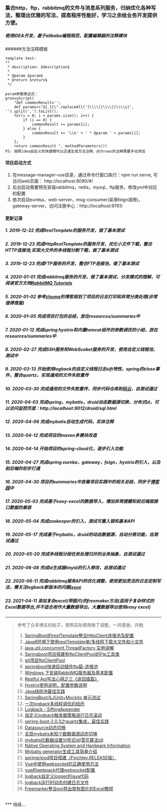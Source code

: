 ### 集合http，ftp，rabbitmq的文件与消息系列服务，归纳优化各种写法，整理出优雅的写法，提高程序性能好，学习之余给业务开发提供方便。
##### 使用IDEA开发，基于alibaba编程规范，配置编辑器的注释模块
######方法注释模板

````
template text:
**
 * description: $description$
 *
 * @param $param$
 * @return $return$
 */
 
param参数表达式：
groovyScript(
    "def commonResult=''; 
    def params=\"${_1}\".replaceAll('[\\\\[|\\\\]|\\\\s]', '').split(',').toList(); 
    for(i = 0; i < params.size(); i++) {
        if (i == 0) {
            commonResult += params[i];
        } else {
            commonResult += '\\n' + ' * @param ' + params[i];
        }
    }; 
    return commonResult ", methodParameters())
PS: 按照idea自定义的快捷键可以迅速生成方法注释，@throws的注释需要手动添加
````
#### 项目启动方式
1. 在message-manager-vue目录，通过命令行窗口执行：npm run serve, 可访问web页面： http://localhost:8090/#/
2. 后台启动需要预先安装rabbitmq，redis，mysql，ftp服务，修改yml中对应的配置
3. 依次启动eureka，web-server，msg-consumer(采用feign调用)，gateway-server，访问注册中心：http://localhost:9761/
#### 更新记录
##### 1. 2019-12-22 完成RestTemplate的服务开发，做了基本测试 
##### 2. 2019-12-23 完成HttpRestTemplate的服务开发，优化小文件下载，整合HTTP连接池,实现大文件的多线程分割下载，做了基本测试
##### 3. 2019-12-23 完成FTP服务的开发，整合FTP连接池，做了基本测试
##### 4. 2020-01-01 完成rabbitmq服务的开发，做了基本测试，分发模式的理解，可阅读官方文档[RabbitMQ Tutorials](https://www.rabbitmq.com/getstarted.html)
##### 5. 2020-01-02 参考[zhuma](https://github.com/zhumaer/zhuma)的博客规划了项目的日志打印和异常分类处理(非常值得借鉴)
##### 6. 2020-01-05 完成项目打包的总结，放在resources/summaries中
##### 7. 2020-01-12 完成spring hystrix和内置tomcat组件的参数调优的小结，放在resources/summaries中
##### 8. 2020-02-27 完成SSH服务和WebScoket服务的开发，使用自定义线程池，测试中
##### 9. 2020-03-13 开始使用logback的自定义线程日志sift特性，spring的close事件，整合quartz，实现通用的文件失败重传
##### 10. 2020-03-30 完成通用的文件失败重传，同步代码仓库到[码云](https://gitee.com/hlingoes/file-message-server)，自测试通过
##### 11. 2020-04-03 完成spring，mybatis，druid动态数据源切换，分布式id，可以访问监控页面：http://localhost:9012/druid/sql.html
##### 12. 2020-04-06 完成mybatis自动生成代码，实体注释
##### 13. 2020-04-12 完成项目的maven多模块改造
##### 14. 2020-04-14 开始项目的spring-cloud化，逐步引入功能
##### 15. 2020-04-27 完成spring eureka，gateway，feign，hystrix的引入，以及前后端的初步打通
##### 16. 2020-04-30 项目的summaries中放着项目实践中的相关总结，同步于[博客园](https://www.cnblogs.com/Hlingoes/)中
##### 17. 2020-05-03 完成基于easy-excel的数据导入，增加异常提醒和前后端面接口数据的兼容
##### 18. 2020-05-04 完成zookeeper的引入，测试可重入锁和基本API
##### 19. 2020-05-17 完成基于mybatis，druid的动态数据源，自动分表功能，自测试通过
##### 20. 2020-05-20 完成多线程分段任务处理归并的业务抽象，自测试通过
##### 21. 2020-06-08 完成id生成器tinyid的引入修改，自测试通过
##### 22. 2020-06-11 完成rabbitmq服务API的优化调整，使用更加灵活的日志定制写法，需关注logback新版本的问题[issue](https://github.com/spring-projects/spring-boot/issues/21056)
##### 23. 2021-04-11 添加复杂excel(带图片)的freemaker方法(适用于复杂样式的Excel数据导出,并不适合用作大量数据导出，大量数据导出使用easy excel)

---
> 参考了众多博主的帖子，按照实际使用做了调整，一并感谢，共勉
> 1. [SpringBoot的restTemplate整合HttpClient连接池及配置](https://blog.csdn.net/zzzgd_666/article/details/88858181)
> 2. [Java8环境下使用restTemplate单/多线程下载大文件和小文件](https://blog.csdn.net/zzzgd_666/article/details/88915818)
> 3. [java.util.concurrent.ThreadFactory 实例讲解](https://blog.csdn.net/zombres/article/details/80497515)
> 4. [Springboot项目搭建有ftpClientPool的Ftp工具类](https://blog.csdn.net/u011424653/article/details/78637725/)
> 5. [git项目ftpClientPool](https://github.com/jellyflu/ftpClientPool)
> 6. [springboot快速启动插件ftp篇-连接池](https://blog.csdn.net/qq_31463999/article/details/82761938)
> 7. [Windows 下安装RabbitMQ服务器及基本配置](https://www.cnblogs.com/vaiyanzi/p/9531607.html)
> 8. [Restful Api写法心得之三《返回值篇》](https://blog.csdn.net/aiyaya_/article/details/78209992)
> 9. [Hystrix使用说明，配置参数说明](https://blog.csdn.net/tongtong_use/article/details/78611225)
> 10. [Java线程池最佳实践](https://blog.csdn.net/wanghao112956/article/details/99292107)
> 11. [SpringBoot与JUnit+Mockito 单元测试](https://www.tianmaying.com/tutorial/JunitForSpringBoot)
> 12. [一次logback多线程调优的经历](https://segmentfault.com/a/1190000016204970?utm_source=tag-newest)
> 13. [Logback - SiftingAppender](https://blog.csdn.net/tmdcda/article/details/87616919)
> 14. [自定义logback触发器策略进行日志滚动](https://www.oschina.net/question/5189_7691)
> 15. [spring-boot-2.0.3之quartz集成，最佳实践](https://www.cnblogs.com/youzhibing/p/10208056.html)
> 16. [Datasource动态切换](https://blog.csdn.net/qq_32078397/article/details/54694047)
> 17. [实现mybatis未知个数数据源动态切换](https://blog.csdn.net/CSDNOFZHC/article/details/90903786)
> 18. [mybatis拦截器设置分布式id(雪花算法id)](https://blog.csdn.net/qq_40250122/article/details/101535884)
> 19. [Native Operating System and Hardware Information](https://github.com/oshi/oshi)
> 20. [Mybatis generator生成工具简单介绍](https://www.cnblogs.com/zhouguanglin/p/11239583.html)
> 21. [springcloud项目搭建（Finchley.RELEASE版）](https://blog.csdn.net/qq_37170583/article/details/80704904)
> 22. [Vue中使用websocket的正确使用方法](https://www.jianshu.com/p/9d8b2e42328c)
> 23. [vue的webpack代理websocket配置](https://blog.csdn.net/JimBo3693/article/details/100545053)
> 24. [logback自定义logger的java代码](https://blog.csdn.net/lw656697752/article/details/84904938)
> 25. [logback运行时动态创建日志文件](https://www.cnblogs.com/leohe/p/12117183.html)
> 26. [Freemarker整合poi导出带有图片的Excel教程](https://blog.csdn.net/x541211190/article/details/105675771)
<br>
***
待续...